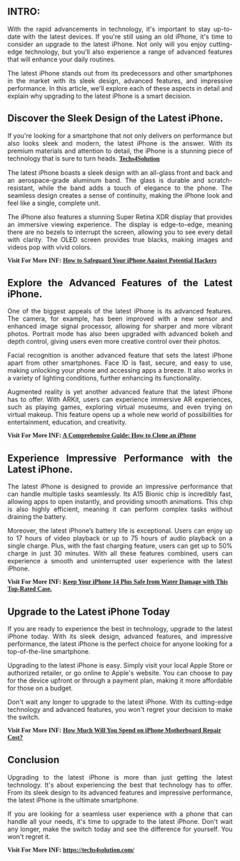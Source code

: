 <h2 style="text-align: justify;"><strong>INTRO:</strong></h2>

<p style="text-align: justify;">With the rapid advancements in technology, it&#39;s important to stay up-to-date with the latest devices. If you&#39;re still using an old iPhone, it&#39;s time to consider an upgrade to the latest iPhone. Not only will you enjoy cutting-edge technology, but you&#39;ll also experience a range of advanced features that will enhance your daily routines.</p>

<p style="text-align: justify;">The latest iPhone stands out from its predecessors and other smartphones in the market with its sleek design, advanced features, and impressive performance. In this article, we&#39;ll explore each of these aspects in detail and explain why upgrading to the latest iPhone is a smart decision.</p>

<h2 style="text-align: justify;">Discover the Sleek Design of the Latest iPhone.</h2>

<p style="text-align: justify;">If you&#39;re looking for a smartphone that not only delivers on performance but also looks sleek and modern, the latest iPhone is the answer. With its premium materials and attention to detail, the iPhone is a stunning piece of technology that is sure to turn heads. <a href="https://techs4solution.com/"><strong><span style="font-family:Georgia,serif;">Techs4Solution</span></strong></a></p>

<p style="text-align: justify;">The latest iPhone boasts a sleek design with an all-glass front and back and an aerospace-grade aluminum band. The glass is durable and scratch-resistant, while the band adds a touch of elegance to the phone. The seamless design creates a sense of continuity, making the iPhone look and feel like a single, complete unit.</p>

<p style="text-align: justify;">The iPhone also features a stunning Super Retina XDR display that provides an immersive viewing experience. The display is edge-to-edge, meaning there are no bezels to interrupt the screen, allowing you to see every detail with clarity. The OLED screen provides true blacks, making images and videos pop with vivid colors.</p>

<p style="text-align: justify;"><span style="font-family:Georgia,serif;"><strong>Visit For More INF: <u><a href="https://techs4solution.com/how-to-safeguard-your-iphone-against-potential-hackers/">How to Safeguard Your iPhone Against Potential Hackers</a></u></strong></span></p>

<h2 style="text-align: justify;">Explore the Advanced Features of the Latest iPhone.</h2>

<p style="text-align: justify;">One of the biggest appeals of the latest iPhone is its advanced features. The camera, for example, has been improved with a new sensor and enhanced image signal processor, allowing for sharper and more vibrant photos. Portrait mode has also been upgraded with advanced bokeh and depth control, giving users even more creative control over their photos.</p>

<p style="text-align: justify;">Facial recognition is another advanced feature that sets the latest iPhone apart from other smartphones. Face ID is fast, secure, and easy to use, making unlocking your phone and accessing apps a breeze. It also works in a variety of lighting conditions, further enhancing its functionality.</p>

<p style="text-align: justify;">Augmented reality is yet another advanced feature that the latest iPhone has to offer. With ARKit, users can experience immersive AR experiences, such as playing games, exploring virtual museums, and even trying on virtual makeup. This feature opens up a whole new world of possibilities for entertainment, education, and creativity.</p>

<p><span style="font-family:Georgia,serif;"><strong>Visit For More INF: <u><a href="https://techs4solution.com/a-comprehensive-guide-how-to-clone-an-iphone/">A Comprehensive Guide: How to Clone an iPhone</a></u></strong></span></p>

<h2 style="text-align: justify;">Experience Impressive Performance with the Latest iPhone.</h2>

<p style="text-align: justify;">The latest iPhone is designed to provide an impressive performance that can handle multiple tasks seamlessly. Its A15 Bionic chip is incredibly fast, allowing apps to open instantly, and providing smooth animations. This chip is also highly efficient, meaning it can perform complex tasks without draining the battery.</p>

<p style="text-align: justify;">Moreover, the latest iPhone&rsquo;s battery life is exceptional. Users can enjoy up to 17 hours of video playback or up to 75 hours of audio playback on a single charge. Plus, with the fast charging feature, users can get up to 50% charge in just 30 minutes. With all these features combined, users can experience a smooth and uninterrupted user experience with the latest iPhone.</p>

<p><span style="font-family:Georgia,serif;"><strong>Visit For More INF: <u><a href="https://techs4solution.com/keep-your-iphone-14-plus-safe-from-water-damage-with-this-top-rated-case/">Keep Your iPhone 14 Plus Safe from Water Damage with This Top-Rated Case.</a></u></strong></span></p>

<h2 style="text-align: justify;">Upgrade to the Latest iPhone Today</h2>

<p style="text-align: justify;">If you are ready to experience the best in technology, upgrade to the latest iPhone today. With its sleek design, advanced features, and impressive performance, the latest iPhone is the perfect choice for anyone looking for a top-of-the-line smartphone.</p>

<p style="text-align: justify;">Upgrading to the latest iPhone is easy. Simply visit your local Apple Store or authorized retailer, or go online to Apple&#39;s website. You can choose to pay for the device upfront or through a payment plan, making it more affordable for those on a budget.</p>

<p style="text-align: justify;">Don&#39;t wait any longer to upgrade to the latest iPhone. With its cutting-edge technology and advanced features, you won&#39;t regret your decision to make the switch.</p>

<p><span style="font-family:Georgia,serif;"><strong>Visit For More INF: <u><a href="https://techs4solution.com/how-much-will-you-spend-on-iphone-motherboard-repair-cost/">How Much Will You Spend on iPhone Motherboard Repair Cost?</a></u></strong></span></p>

<h2 style="text-align: justify;">Conclusion</h2>

<p style="text-align: justify;">Upgrading to the latest iPhone is more than just getting the latest technology. It&#39;s about experiencing the best that technology has to offer. From its sleek design to its advanced features and impressive performance, the latest iPhone is the ultimate smartphone.</p>

<p style="text-align: justify;">If you are looking for a seamless user experience with a phone that can handle all your needs, it&#39;s time to upgrade to the latest iPhone. Don&#39;t wait any longer, make the switch today and see the difference for yourself. You won&#39;t regret it.</p>

<p style="text-align: justify;"><strong><span style="font-family:Georgia,serif;">Visit For More INF: <a href="https://techs4solution.com/">https://techs4solution.com/</a></span></strong></p>

